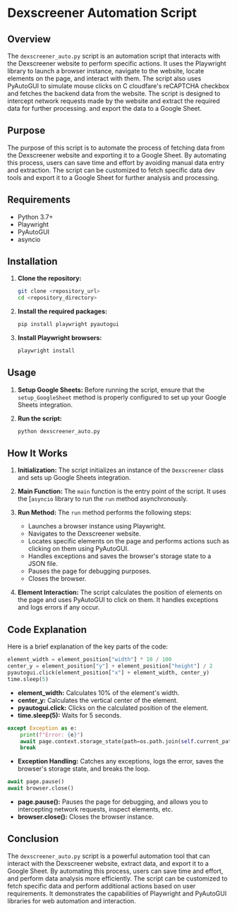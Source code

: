 # Dexscreener Automation Script

## Overview

The `dexscreener_auto.py` script is an automation script that interacts with the Dexscreener website to perform specific actions. It uses the Playwright library to launch a browser instance, navigate to the website, locate elements on the page, and interact with them. The script also uses PyAutoGUI to simulate mouse clicks on C
cloudfare's reCAPTCHA checkbox and fetches the backend data from the website. The script is designed to intercept network requests made by the website and extract the required data for further processing. and export the data to a Google Sheet.

## Purpose

The purpose of this script is to automate the process of fetching data from the Dexscreener website and exporting it to a Google Sheet. By automating this process, users can save time and effort by avoiding manual data entry and extraction. The script can be customized to fetch specific data dev tools and export it to a Google Sheet for further analysis and processing.

## Requirements

- Python 3.7+
- Playwright
- PyAutoGUI
- asyncio

## Installation

1. **Clone the repository:**
   ```sh
   git clone <repository_url>
   cd <repository_directory>
   ```

2. **Install the required packages:**
   ```sh
   pip install playwright pyautogui
   ```

3. **Install Playwright browsers:**
   ```sh
   playwright install
   ```

## Usage

1. **Setup Google Sheets:**
   Before running the script, ensure that the `setup_GoogleSheet` method is properly configured to set up your Google Sheets integration.

2. **Run the script:**
   ```sh
   python dexscreener_auto.py
   ```

## How It Works

1. **Initialization:**
   The script initializes an instance of the `Dexscreener` class and sets up Google Sheets integration.

2. **Main Function:**
   The `main` function is the entry point of the script. It uses the [`asyncio` library to run the `run` method asynchronously.

3. **Run Method:**
   The `run` method performs the following steps:
   - Launches a browser instance using Playwright.
   - Navigates to the Dexscreener website.
   - Locates specific elements on the page and performs actions such as clicking on them using PyAutoGUI.
   - Handles exceptions and saves the browser's storage state to a JSON file.
   - Pauses the page for debugging purposes.
   - Closes the browser.

4. **Element Interaction:**
   The script calculates the position of elements on the page and uses PyAutoGUI to click on them. It handles exceptions and logs errors if any occur.

## Code Explanation

Here is a brief explanation of the key parts of the code:

```python
element_width = element_position["width"] * 10 / 100
center_y = element_position["y"] + element_position["height"] / 2
pyautogui.click(element_position["x"] + element_width, center_y)
time.sleep(5)
```
- **element_width:** Calculates 10% of the element's width.
- **center_y:** Calculates the vertical center of the element.
- **pyautogui.click:** Clicks on the calculated position of the element.
- **time.sleep(5):** Waits for 5 seconds.

```python
except Exception as e:
    print(f"Error: {e}")
    await page.context.storage_state(path=os.path.join(self.current_path, "CREDENTIALS", "storage_state.json"))
    break
```
- **Exception Handling:** Catches any exceptions, logs the error, saves the browser's storage state, and breaks the loop.

```python
await page.pause()
await browser.close()
```
- **page.pause():** Pauses the page for debugging, and allows you to intercepting network requests, inspect elements, etc.
- **browser.close():** Closes the browser instance.

## Conclusion

The `dexscreener_auto.py` script is a powerful automation tool that can interact with the Dexscreener website, extract data, and export it to a Google Sheet. By automating this process, users can save time and effort, and perform data analysis more efficiently. The script can be customized to fetch specific data and perform additional actions based on user requirements. It demonstrates the capabilities of Playwright and PyAutoGUI libraries for web automation and interaction.